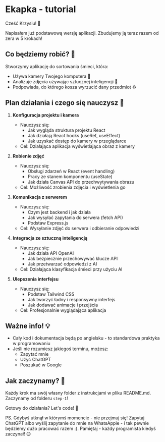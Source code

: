 # Ekapka - tutorial

Cześć Krzysiu! 👋

Napisałem już podstawową wersję aplikacji. Zbudujemy ją teraz razem od zera w 5 krokach!

## Co będziemy robić? 🎯

Stworzymy aplikację do sortowania śmieci, która:

- Używa kamery Twojego komputera 📸
- Analizuje zdjęcia używając sztucznej inteligencji 🤖
- Podpowiada, do którego kosza wyrzucić dany przedmiot ♻️

## Plan działania i czego się nauczysz 📝

1. **Konfiguracja projektu i kamera**

   - Nauczysz się:
     - Jak wygląda struktura projektu React
     - Jak działają React hooks (useRef, useEffect)
     - Jak uzyskać dostęp do kamery w przeglądarce
   - Cel: Działająca aplikacja wyświetlająca obraz z kamery

2. **Robienie zdjęć**

   - Nauczysz się:
     - Obsługi zdarzeń w React (event handling)
     - Pracy ze stanem komponentu (useState)
     - Jak działa Canvas API do przechwytywania obrazu
   - Cel: Możliwość zrobienia zdjęcia i wyświetlenia go

3. **Komunikacja z serwerem**

   - Nauczysz się:
     - Czym jest backend i jak działa
     - Jak wysyłać zapytania do serwera (fetch API)
     - Podstaw Express.js
   - Cel: Wysyłanie zdjęć do serwera i odbieranie odpowiedzi

4. **Integracja ze sztuczną inteligencją**

   - Nauczysz się:
     - Jak działa API OpenAI
     - Jak bezpiecznie przechowywać klucze API
     - Jak przetwarzać odpowiedzi z AI
   - Cel: Działająca klasyfikacja śmieci przy użyciu AI

5. **Ulepszenia interfejsu**
   - Nauczysz się:
     - Podstaw Tailwind CSS
     - Jak tworzyć ładny i responsywny interfejs
     - Jak dodawać animacje i przejścia
   - Cel: Profesjonalnie wyglądająca aplikacja

## Ważne info! 💡

- Cały kod i dokumentacja będą po angielsku - to standardowa praktyka w programowaniu
- Jeśli nie rozumiesz jakiegoś terminu, możesz:
  - Zapytać mnie
  - Użyć ChatGPT
  - Poszukać w Google

## Jak zaczynamy? 🚀

Każdy krok ma swój własny folder z instrukcjami w pliku README.md. Zaczynamy od folderu `step-1`!

Gotowy do działania? Let's code! 💪

PS. Gdybyś utknął w którymś momencie - nie przejmuj się! Zapytaj ChatGPT albo wyślij zapytanie do mnie na WhatsAppie - i tak pewnie będziemy dużo pracować razem :). Pamiętaj - każdy programista kiedyś zaczynał! 😉
